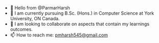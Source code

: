 - 👋 Hello from @ParmarHarsh
- 🌱 I am currently pursuing B.Sc. (Hons.) in Computer Science at York University, ON Canada.
- 💞️ I am looking to collaborate on aspects that contain my learnings outcomes.
- 📫 How to reach me: pmharsh545@gmail.com

<!---
ParmarHarsh/ParmarHarsh is a ✨ special ✨ repository because its `README.md` (this file) appears on your GitHub profile.
You can click the Preview link to take a look at your changes.
--->

